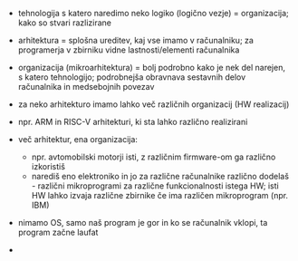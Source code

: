 - tehnologija s katero naredimo neko logiko (logično vezje) = organizacija; kako so stvari razlizirane
- arhitektura = splošna ureditev, kaj vse imamo v računalniku; za programerja v zbirniku vidne lastnosti/elementi računalnika
- organizacija (mikroarhitektura) = bolj podrobno kako je nek del narejen, s katero tehnologijo; podrobnejša obravnava sestavnih delov računalnika in medsebojnih povezav
- za neko arhitekturo imamo lahko več različnih organizacij (HW realizacij)
- npr. ARM in RISC-V arhitekturi, ki sta lahko različno realizirani

- več arhitektur, ena organizacija:
	- npr. avtomobilski motorji isti, z različnim firmware-om ga različno izkoristiš
	- narediš eno elektroniko in jo za različne računalnike različno dodelaš - različni mikroprogrami za različne funkcionalnosti istega HW; isti HW lahko izvaja različne zbirnike če ima različen mikroprogram (npr. IBM)

- nimamo OS, samo naš program je gor in ko se računalnik vklopi, ta program začne laufat
- 